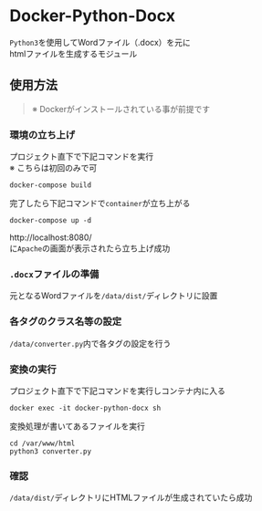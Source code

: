 # Docker-Python-Docx
`Python3`を使用してWordファイル（.docx）を元に  
htmlファイルを生成するモジュール

## 使用方法
> ※ Dockerがインストールされている事が前提です

### 環境の立ち上げ

プロジェクト直下で下記コマンドを実行  
※ こちらは初回のみで可

```
docker-compose build
```

完了したら下記コマンドで`container`が立ち上がる
```
docker-compose up -d
```

http://localhost:8080/  
に`Apache`の画面が表示されたら立ち上げ成功

### `.docx`ファイルの準備
元となるWordファイルを`/data/dist/`ディレクトリに設置

### 各タグのクラス名等の設定
`/data/converter.py`内で各タグの設定を行う

### 変換の実行
プロジェクト直下で下記コマンドを実行しコンテナ内に入る
```
docker exec -it docker-python-docx sh
```

変換処理が書いてあるファイルを実行
```
cd /var/www/html
python3 converter.py
```

### 確認
`/data/dist/`ディレクトリにHTMLファイルが生成されていたら成功  
